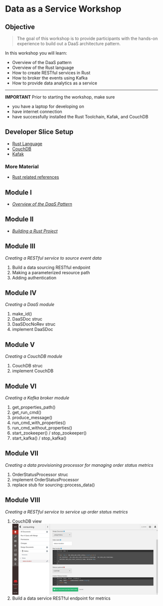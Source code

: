 # Data as a Service Workshop

## Objective
> The goal of this workshop is to provide participants with the hands-on experience to build out a DaaS architecture pattern.

In this workshop you will learn: 
+ Overview of the DaaS pattern
+ Overview of the Rust language
+ How to create RESTful services in Rust
+ How to broker the events using Kafka
+ How to provide data analytics as a service

---

**IMPORTANT**
Prior to starting the workshop, make sure 

+ you have a laptop for developing on
+ have internet connection
+ have successfully installed the Rust Toolchain, Kafak, and CouchDB

## Developer Slice Setup
- [Rust Language](../docs/reference-rust.md)
- [CouchDB](../docs/reference-couchdb.md)
- [Kafak](../docs/reference-kafka.md)

### More Material
+ [Rust related references](../docs/reference-material.md)





## Module I
+ [_Overview of the DaaS Pattern_](module-01/daas-pattern.md)

## Module II
+ [_Building a Rust Project_](module-02/build-rust-project.md)

## Module III
_Creating a RESTful service to source event data_
1. Build a data sourcing RESTful endpoint
2. Making a parameterized resource path
3. Adding authentication

## Module IV
_Creating a DaaS module_
1. make_id()
2. DaaSDoc struc
3. DaaSDocNoRev struc
4. implement DaaSDoc

## Module V
_Creating a CouchDB module_
1. CouchDB struc
2. implement CouchDB
   
## Module VI
_Creating a Kafka broker module_
1. get_properties_path()
2. get_run_cmd()
3. produce_message()
4. run_cmd_with_properties()
5. run_cmd_without_properties()
6. start_zookeeper() / stop_zookeeper()
7. start_kafka() / stop_kafka()

## Module VII
_Creating a data provisioning processor for managing order status metrics_
1. OrderStatusProcessor struc
2. implement OrderStatusProcessor
3. replace stub for sourcing::process_data()

## Module VIII
_Creating a RESTful service to service up order status metrics_
1. CouchDB view 
   ![Status Duraiton View](_view-status-duration.png)
2. Build a data service RESTful endpoint for metrics
